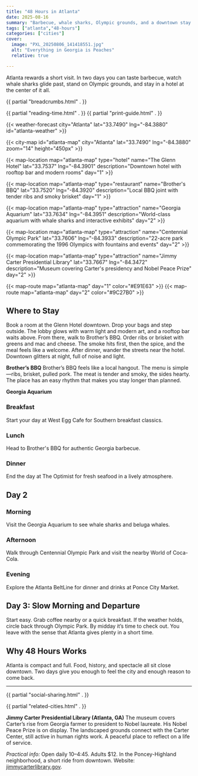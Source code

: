 ```yaml
---
title: "48 Hours in Atlanta"
date: 2025-08-16
summary: "Barbecue, whale sharks, Olympic grounds, and a downtown stay."
tags: ["atlanta","48-hours"]
categories: ["cities"]
cover:
  image: "PXL_20250806_141418551.jpg"
  alt: "Everything in Georgia is Peaches"
  relative: true

---
```


Atlanta rewards a short visit. In two days you can taste barbecue, watch whale sharks glide past, stand on Olympic grounds, and stay in a hotel at the center of it all.

{{ partial "breadcrumbs.html" . }}

<div class="guide-header">
  {{ partial "reading-time.html" . }}
  {{ partial "print-guide.html" . }}
</div>

{{< weather-forecast city="Atlanta" lat="33.7490" lng="-84.3880" id="atlanta-weather" >}}

{{< city-map id="atlanta-map" city="Atlanta" lat="33.7490" lng="-84.3880" zoom="14" height="450px" >}}

{{< map-location map="atlanta-map" type="hotel" name="The Glenn Hotel" lat="33.7537" lng="-84.3901" description="Downtown hotel with rooftop bar and modern rooms" day="1" >}}

{{< map-location map="atlanta-map" type="restaurant" name="Brother's BBQ" lat="33.7520" lng="-84.3920" description="Local BBQ joint with tender ribs and smoky brisket" day="1" >}}

{{< map-location map="atlanta-map" type="attraction" name="Georgia Aquarium" lat="33.7634" lng="-84.3951" description="World-class aquarium with whale sharks and interactive exhibits" day="2" >}}

{{< map-location map="atlanta-map" type="attraction" name="Centennial Olympic Park" lat="33.7606" lng="-84.3933" description="22-acre park commemorating the 1996 Olympics with fountains and events" day="2" >}}

{{< map-location map="atlanta-map" type="attraction" name="Jimmy Carter Presidential Library" lat="33.7667" lng="-84.3472" description="Museum covering Carter's presidency and Nobel Peace Prize" day="2" >}}

{{< map-route map="atlanta-map" day="1" color="#E91E63" >}}
{{< map-route map="atlanta-map" day="2" color="#9C27B0" >}}

## Where to Stay
Book a room at the Glenn Hotel downtown. Drop your bags and step outside. The lobby glows with warm light and modern art, and a rooftop bar waits above. From there, walk to Brother’s BBQ. Order ribs or brisket with greens and mac and cheese. The smoke hits first, then the spice, and the meal feels like a welcome. After dinner, wander the streets near the hotel. Downtown glitters at night, full of noise and light.

**Brother’s BBQ**
Brother’s BBQ feels like a local hangout. The menu is simple—ribs, brisket, pulled pork. The meat is tender and smoky, the sides hearty. The place has an easy rhythm that makes you stay longer than planned.

**Georgia Aquarium**

### Breakfast
Start your day at West Egg Cafe for Southern breakfast classics.

### Lunch  
Head to Brother's BBQ for authentic Georgia barbecue.

### Dinner
End the day at The Optimist for fresh seafood in a lively atmosphere.

## Day 2

### Morning
Visit the Georgia Aquarium to see whale sharks and beluga whales.

### Afternoon
Walk through Centennial Olympic Park and visit the nearby World of Coca-Cola.

### Evening
Explore the Atlanta BeltLine for dinner and drinks at Ponce City Market.

## Day 3: Slow Morning and Departure

Start easy. Grab coffee nearby or a quick breakfast. If the weather holds, circle back through Olympic Park. By midday it’s time to check out. You leave with the sense that Atlanta gives plenty in a short time.

## Why 48 Hours Works

Atlanta is compact and full. Food, history, and spectacle all sit close downtown. Two days give you enough to feel the city and enough reason to come back.

---

{{ partial "social-sharing.html" . }}

{{ partial "related-cities.html" . }}


**Jimmy Carter Presidential Library (Atlanta, GA)**
The museum covers Carter’s rise from Georgia farmer to president to Nobel laureate. His Nobel Peace Prize is on display. The landscaped grounds connect with the Carter Center, still active in human rights work. A peaceful place to reflect on a life of service.


*Practical info:* Open daily 10–4:45. Adults \$12. In the Poncey-Highland neighborhood, a short ride from downtown. Website: [jimmycarterlibrary.gov](https://www.jimmycarterlibrary.gov).


